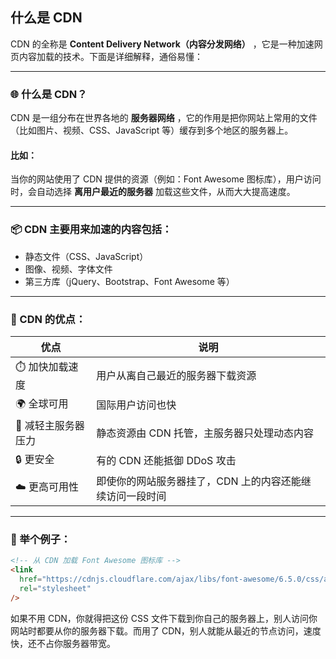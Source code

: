 ## 什么是 CDN

CDN 的全称是 **Content Delivery Network（内容分发网络）** ，它是一种加速网页内容加载的技术。下面是详细解释，通俗易懂：

---

### 🌐 什么是 CDN？

CDN 是一组分布在世界各地的 **服务器网络** ，它的作用是把你网站上常用的文件（比如图片、视频、CSS、JavaScript 等）缓存到多个地区的服务器上。

#### 比如：

当你的网站使用了 CDN 提供的资源（例如：Font Awesome 图标库），用户访问时，会自动选择 **离用户最近的服务器** 加载这些文件，从而大大提高速度。

---

### 📦 CDN 主要用来加速的内容包括：

- 静态文件（CSS、JavaScript）
- 图像、视频、字体文件
- 第三方库（jQuery、Bootstrap、Font Awesome 等）

---

### 🚀 CDN 的优点：

| 优点                | 说明                                                     |
| ------------------- | -------------------------------------------------------- |
| ⏱️ 加快加载速度     | 用户从离自己最近的服务器下载资源                         |
| 🌍 全球可用         | 国际用户访问也快                                         |
| 💪 减轻主服务器压力 | 静态资源由 CDN 托管，主服务器只处理动态内容              |
| 🔒 更安全           | 有的 CDN 还能抵御 DDoS 攻击                              |
| ☁️ 更高可用性       | 即使你的网站服务器挂了，CDN 上的内容还能继续访问一段时间 |

---

### 🧠 举个例子：

```html
<!-- 从 CDN 加载 Font Awesome 图标库 -->
<link
  href="https://cdnjs.cloudflare.com/ajax/libs/font-awesome/6.5.0/css/all.min.css"
  rel="stylesheet"
/>
```

如果不用 CDN，你就得把这份 CSS 文件下载到你自己的服务器上，别人访问你网站时都要从你的服务器下载。而用了 CDN，别人就能从最近的节点访问，速度快，还不占你服务器带宽。
